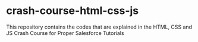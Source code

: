 # crash-course-html-css-js
This repository contains the codes that are explained in the HTML, CSS and JS Crash Course for Proper Salesforce Tutorials
